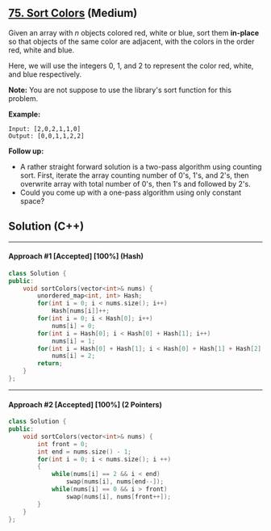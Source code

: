 ## [75. Sort Colors](https://leetcode.com/problems/sort-colors/) (Medium)

Given an array with *n* objects colored red, white or blue, sort them **in-place** so that objects of the same color are adjacent, with the colors in the order red, white and blue.

Here, we will use the integers 0, 1, and 2 to represent the color red, white, and blue respectively.

**Note:** You are not suppose to use the library's sort function for this problem.

**Example:**

```
Input: [2,0,2,1,1,0]
Output: [0,0,1,1,2,2]
```

**Follow up:**

- A rather straight forward solution is a two-pass algorithm using counting sort.
  	First, iterate the array counting number of 0's, 1's, and 2's, then overwrite array with total number of 0's, then 1's and followed by 2's.
- Could you come up with a one-pass algorithm using only constant space?

## Solution (C++)

------

#### Approach #1  [Accepted] [100%] (Hash)

```c++
class Solution {
public:
    void sortColors(vector<int>& nums) {
        unordered_map<int, int> Hash;
        for(int i = 0; i < nums.size(); i++)
            Hash[nums[i]]++;
        for(int i = 0; i < Hash[0]; i++)
            nums[i] = 0;
        for(int i = Hash[0]; i < Hash[0] + Hash[1]; i++)
            nums[i] = 1;
        for(int i = Hash[0] + Hash[1]; i < Hash[0] + Hash[1] + Hash[2]; i++)
            nums[i] = 2;
        return;
    }
};
```

---

#### Approach #2  [Accepted] [100%] (2 Pointers)

```c++
class Solution {
public:
    void sortColors(vector<int>& nums) {
        int front = 0;
        int end = nums.size() - 1;
        for(int i = 0; i < nums.size(); i ++)
        {
            while(nums[i] == 2 && i < end)
                swap(nums[i], nums[end--]);
            while(nums[i] == 0 && i > front)
                swap(nums[i], nums[front++]);
        }
    }
};
```

